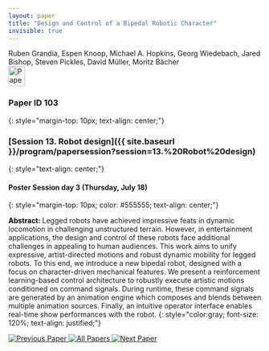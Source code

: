 ```yaml
---
layout: paper
title: "Design and Control of a Bipedal Robotic Character"
invisible: true
---
```

<div class="paper-authors">
<div class="paper-author-box">
    <div class="paper-author-name">Ruben Grandia, Espen Knoop, Michael A. Hopkins, Georg Wiedebach, Jared Bishop, Steven Pickles, David Müller, Moritz Bächer</div>
    <div class="paper-author-uni"></div>
</div>

</div><div class="paper-pdf">
                <div> <a href="https://enriquecoronadozu.github.io/rssproceedings2024/rss20/p103.pdf"><img src="{{ site.baseurl }}/images/paper_link.png" alt="Paper Website" width = "33"  height = "40"/></a> </div>
                </div>

### Paper ID 103
{: style="margin-top: 10px; text-align: center;"}

### [Session 13. Robot design]({{ site.baseurl }}/program/papersession?session=13.%20Robot%20design)
{: style="text-align: center;"}

#### Poster Session day 3 (Thursday, July 18)
{: style="margin-top: 10px; color: #555555; text-align: center;"}

<b style="color: black;">Abstract: </b>Legged robots have achieved impressive feats in dynamic locomotion in challenging unstructured terrain. However, in entertainment applications, the design and control of these robots face additional challenges in appealing to human audiences. This work aims to unify expressive, artist-directed motions and robust dynamic mobility for legged robots. To this end, we introduce a new bipedal robot, designed with a focus on character-driven mechanical features. We present a reinforcement learning-based control architecture to robustly execute artistic motions conditioned on command signals. During runtime, these command signals are generated by an animation engine which composes and blends between multiple animation sources. Finally, an intuitive operator interface enables real-time show performances with the robot.
{: style="color:gray; font-size: 120%; text-align: justified;"}


<div class="paper-menu">
<a href="{{ site.baseurl }}/program/papers/102/"> <img src="{{ site.baseurl }}/images/previous_paper_icon.png" alt="Previous Paper" title="Previous Paper"/> </a>
<a href="{{ site.baseurl }}/program/papers"><img src="{{ site.baseurl }}/images/overview_icon.png" alt="All Papers" title="All Papers"/> </a>
<a href="{{ site.baseurl }}/program/papers/104/"> <img src="{{ site.baseurl }}/images/next_paper_icon.png" alt="Next Paper" title="Next Paper"/> </a>

</div>
